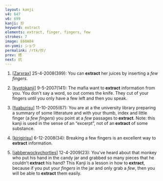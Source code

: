 ```yaml
---
layout: kanji
v4: 647
v6: 699
kanji: 抄
keyword: extract
elements: extract, finger, fingers, few
strokes: 7
image: E68A84
on-yomi: ショウ
permalink: /rtk/抄/
prev: 搭
next: 抗
---
```


1) [<a href="http://kanji.koohii.com/profile/Zarxrax">Zarxrax</a>] 25-4-2008(399): You can<strong> extract</strong> her juices by inserting a <em>few fingers</em>.

2) [<a href="http://kanji.koohii.com/profile/kyotokanji">kyotokanji</a>] 9-5-2007(141): The mafia want to<strong> extract</strong> information from you. You don&#039;t say a word, so out comes the knife. They cut of your fingers until you only have a few left and then you speak.

3) [<a href="http://kanji.koohii.com/profile/fuaburisu">fuaburisu</a>] 11-10-2005(67): You are at a the university library preparing a summary of some litterature and with your thumb, index and little finger (a <em>few fingers</em>) you point at a <em>few</em> passages to<strong> extract</strong>. Note: this kanji is used in the sense of an “excerpt”, not of an<strong> extract</strong> of some substance.

4) [<a href="http://kanji.koohii.com/profile/kirigirisu">kirigirisu</a>] 6-12-2008(34): Breaking a few fingers is an excellent way to<strong> extract</strong> information.

5) [<a href="http://kanji.koohii.com/profile/jabberwockychortles">jabberwockychortles</a>] 12-4-2009(23): You&#039;ve heard about that monkey who put his hand in the candy jar and grabbed so many pieces that he couldn&#039;t<strong> extract</strong> his hand? This Kanji is a lesson in how to<strong> extract</strong>, because if you put your <em>fingers</em> in the jar and only grab a <em>few</em>, then you will be able to<strong> extract</strong> them easily.

